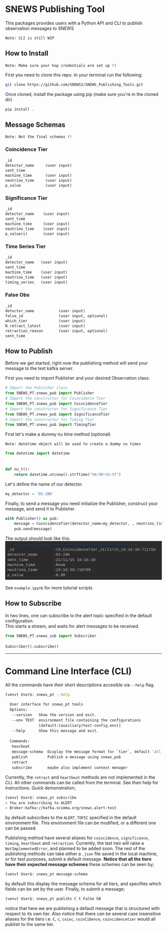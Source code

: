 # SNEWS Publishing Tool

This packages provides users with a Python API and CLI to publish observation messages to SNEWS

    Note: CLI is still WIP 

## How to Install

    Note: Make sure your hop credentials are set up !!

First you need to clone this repo. In your terminal run the following:

````bash 
git clone https://github.com/SNEWS2/SNEWS_Publishing_Tools.git
````

Once cloned, install the package using pip (make sure you're in the cloned dir)

````bash
pip install .
````

## Message Schemas

    Note: Not the final schemas !!

### Coincidence Tier

````
_id                 
detector_name     (user input)    
sent_time           
machine_time      (user input)    
neutrino_time     (user input)     
p_value           (user input)    
````

### Significance Tier

````
_id                 
detector_name    (user input)      
sent_time           
machine_time     (user input)        
neutrino_time    (user input)       
p_value(s)       (user input)    
````

### Time Series Tier

````
_id                
detector_name   (user input)      
sent_time           
machine_time    (user input)      
neutrino_time   (user input)     
timing_series   (user input)
````

### False Obs

````
_id
detector_name           (user input)          
false_id                (user input, optional)    
which_tier              (user input)    
N_retract_latest        (user input)    
retraction_reason       (user input, optional)  
sent_time           
````

## How to Publish

Before we get started, right now the publishing method will send your message to the test kafka server.

First you need to import Publisher and  your desired Observation class:

````Python
# Import the Publisher class
from SNEWS_PT.snews_pub import Publisher
# Import the constructor for Coincidence Tier
from SNEWS_PT.snews_pub import CoincidenceTier
# Import the constructor for Significance Tier
from SNEWS_PT.snews_pub import SignificanceTier
# Import the constructor for Timing Tier
from SNEWS_PT.snews_pub import TimingTier
````

First let's make a dummy nu time method (optional)

    Note: datetime object will be used to create a dummy nu times

```Python
from datetime import datetime


def nu_t():
    return datetime.utcnow().strftime("%H:%M:%S:%f")
```

Let's define the name of our detector.
```Python
my_detector = 'DS-20K'

```


Finally, to send a message you need initialize the Publisher, construct your message, and send it to Publisher. 
```Python
with Publisher() as pub:
    message = CoincidenceTier(detector_name=my_detector, , neutrino_time=nu_t(), p_value = 0.98,).message()
    pub.send(message)
```

The output should look like this:
![img.png](img.png)

See `example.ipynb` for more tutorial scripts 

## How to Subscribe

In two lines, one can subscribe to the alert topic specified in the default configuration. <br>
This starts a stream, and waits for alert messages to be received.
```python
from SNEWS_PT.snews_sub import Subscriber

Subscriber().subscribe()
```

---
# Command Line Interface (CLI)
All the commands have their short descriptions accesible via `--help` flag. 
```bash
(venv) User$: snews_pt --help 
```
```bash
  User interface for snews_pt tools 
  Options:
   --version   Show the version and exit. 
   --env TEXT  environment file containing the configurations  
               [default:(auxiliary/test-config.env)]
   --help      Show this message and exit.
  
  Commands:
   hearbeat 
   message-schema  Display the message format for `tier`, default 'all'
   publish         Publish a message using snews_pub
   retract 
   subscribe       maybe also implement context menager
```

Currently, the `retract` and `heartbeat` methods are not implemented in the CLI. All other commands can be called from the terminal. See their help for instructions.
Quick demonstration;
```bash 
(venv) User$: snews_pt subscribe 
> You are subscribing to ALERT                                                                                            
> Broker:kafka://kafka.scimma.org/snews.alert-test
```
by default subscribes to the `ALERT_TOPIC` specified in the default environment file. This environment file can be modified, or a different one can be passed.

Publishing method have several aliases for `coincidence`, `significance`, `timing`, `heartbeat` and `retraction`. Currently, the last two will raise a `NotImplementedError`, and planned to be added soon.
The rest of the publishing methods can take either a `.json` file saved in the local machine, or for test purposes, submit a default message.
**Notice that all the tiers have their expected message schemes** these schemes can be seen by;

```bash
(venv) User$: snews_pt message-schema
```
by default this display the message schema for all tiers, and specifies which fields can be set by the user.
Finally, to submit a message;
```bash
(venv) User$: snews_pt publihs C t FalSe hB
```
notice that here we are publishing a default message that is structured with respect to its own tier. Also notice that there can be several case insensitive aliases for the tiers i.e. `C`, `c`, `coinc`, `coinCiDence`, `coincidencetier` would all publish to the same tier.
